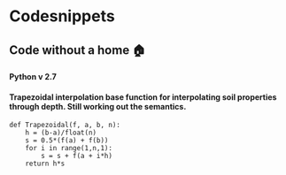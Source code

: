 # Codesnippets
## Code without a home :house:
#### Python v 2.7

#### Trapezoidal interpolation base function for interpolating soil properties through depth. Still working out the semantics. 
```
def Trapezoidal(f, a, b, n):
    h = (b-a)/float(n)
    s = 0.5*(f(a) + f(b))
    for i in range(1,n,1):
        s = s + f(a + i*h)
    return h*s

